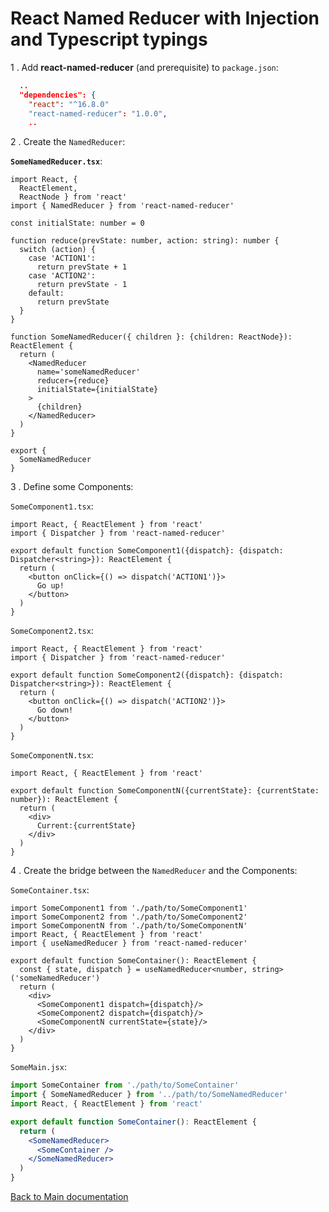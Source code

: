 # React Named Reducer with Injection and Typescript typings

1 . Add **react-named-reducer** (and prerequisite) to `package.json`:

```json
  ..
  "dependencies": {
    "react": "^16.8.0"
    "react-named-reducer": "1.0.0",
    ..
```

2 . Create the `NamedReducer`:

**`SomeNamedReducer.tsx`**:

```tsx
import React, {
  ReactElement,
  ReactNode } from 'react'
import { NamedReducer } from 'react-named-reducer'

const initialState: number = 0

function reduce(prevState: number, action: string): number {
  switch (action) {
    case 'ACTION1':
      return prevState + 1
    case 'ACTION2':
      return prevState - 1
    default:
      return prevState
  }
}

function SomeNamedReducer({ children }: {children: ReactNode}): ReactElement {
  return (
    <NamedReducer
      name='someNamedReducer'
      reducer={reduce}
      initialState={initialState}
    >
      {children}
    </NamedReducer>
  )
}

export {
  SomeNamedReducer
}
```

3 . Define some Components:

`SomeComponent1.tsx`:

```tsx
import React, { ReactElement } from 'react'
import { Dispatcher } from 'react-named-reducer'

export default function SomeComponent1({dispatch}: {dispatch: Dispatcher<string>}): ReactElement {
  return (
    <button onClick={() => dispatch('ACTION1')}>
      Go up!
    </button>
  )
}
```

`SomeComponent2.tsx`:

```tsx
import React, { ReactElement } from 'react'
import { Dispatcher } from 'react-named-reducer'

export default function SomeComponent2({dispatch}: {dispatch: Dispatcher<string>}): ReactElement {
  return (
    <button onClick={() => dispatch('ACTION2')}>
      Go down!
    </button>
  )
}
```

`SomeComponentN.tsx`:

```tsx
import React, { ReactElement } from 'react'

export default function SomeComponentN({currentState}: {currentState: number}): ReactElement {
  return (
    <div>
      Current:{currentState}
    </div>
  )
}
```

4 . Create the bridge between the `NamedReducer` and the Components:

`SomeContainer.tsx`:

```tsx
import SomeComponent1 from './path/to/SomeComponent1'
import SomeComponent2 from './path/to/SomeComponent2'
import SomeComponentN from './path/to/SomeComponentN'
import React, { ReactElement } from 'react'
import { useNamedReducer } from 'react-named-reducer'

export default function SomeContainer(): ReactElement {
  const { state, dispatch } = useNamedReducer<number, string>('someNamedReducer')
  return (
    <div>
      <SomeComponent1 dispatch={dispatch}/>
      <SomeComponent2 dispatch={dispatch}/>
      <SomeComponentN currentState={state}/>
    </div>
  )
}
```

`SomeMain.jsx`:

```jsx
import SomeContainer from './path/to/SomeContainer'
import { SomeNamedReducer } from '../path/to/SomeNamedReducer'
import React, { ReactElement } from 'react'

export default function SomeContainer(): ReactElement {
  return (
    <SomeNamedReducer>
      <SomeContainer />
    </SomeNamedReducer>
  )
}
```

[Back to Main documentation](../README.md)
